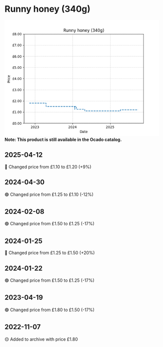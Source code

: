 # Runny honey (340g)
![](charts/product-59394011.png)
**Note: This product is still available in the Ocado catalog.**
## 2025-04-12
🔴 Changed price from £1.10 to £1.20 (+9%)
## 2024-04-30
🟢 Changed price from £1.25 to £1.10 (-12%)
## 2024-02-08
🟢 Changed price from £1.50 to £1.25 (-17%)
## 2024-01-25
🔴 Changed price from £1.25 to £1.50 (+20%)
## 2024-01-22
🟢 Changed price from £1.50 to £1.25 (-17%)
## 2023-04-19
🟢 Changed price from £1.80 to £1.50 (-17%)
## 2022-11-07
🟡 Added to archive with price £1.80